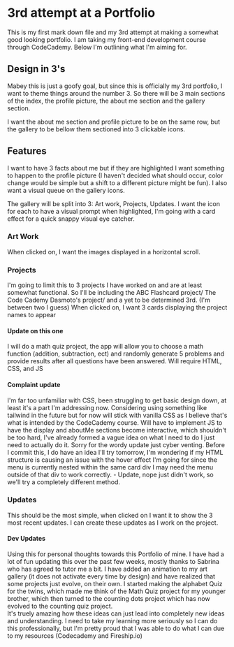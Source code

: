 # 3rd attempt at a Portfolio

This is my first mark down file and my 3rd attempt at making a somewhat good looking portfolio.  I am taking my front-end development course through CodeCademy.  Below I'm outlining what I'm aiming for.

## Design in 3's

Mabey this is just a goofy goal, but since this is officially my 3rd portfolio, I want to theme things around the number 3.  So there will be 3 main sections of the index, the profile picture, the about me section and the gallery section.

I want the about me section and profile picture to be on the same row, but the gallery to be bellow them sectioned into 3 clickable icons.

## Features

I want to have 3 facts about me but if they are highlighted I want something to happen to the profile picture (I haven't decided what should occur, color change would be simple but a shift to a different picture might be fun).  I also want a visual queue on the gallery icons.

The gallery will be split into 3: Art work, Projects, Updates.  I want the icon for each to have a visual prompt when highlighted, I'm going with a card effect for a quick snappy visual eye catcher.

### Art Work

When clicked on, I want the images displayed in a horizontal scroll.

### Projects

I'm going to limit this to 3 projects I have worked on and are at least somewhat functional.
So I'll be including the ABC Flashcard project/ The Code Cademy Dasmoto's project/ and a yet to be determined 3rd.  (I'm between two I guess)
When clicked on, I want 3 cards displaying the project names to appear
#### Update on this one
I will do a math quiz project, the app will allow you to choose a math function (addition, subtraction, ect) and randomly generate 5 problems and provide results after all questions have been answered. Will require HTML, CSS, and JS
#### Complaint update
I'm far too unfamiliar with CSS, been struggling to get basic design down, at least it's a part I'm addressing now.  Considering using something like tailwind in the future but for now will stick with vanilla CSS as I believe that's what is intended by the CodeCademy course.  Will have to implement JS to have the display and aboutMe sections become interactive, which shouldn't be too hard, I've already formed a vague idea on what I need to do I just need to actually do it.  Sorry for the wordy update just cyber venting.  Before I commit this, I do have an idea I'll try tomorrow, I'm wondering if my HTML structure is causing an issue with the hover effect I'm going for since the menu is currently nested within the same card div I may need the menu outside of that div to work correctly. - Update, nope just didn't work, so we'll try a completely different method.

### Updates

This should be the most simple, when clicked on I want it to show the 3 most recent updates.
I can create these updates as I work on the project.

#### Dev Updates

Using this for personal thoughts towards this Portfolio of mine.  I have had a lot of fun updating this over the past few weeks, mostly thanks to Sabrina who has agreed to tutor me a bit.  I have added an animation to my art gallery (it does not activate every time by design) and have realized that some projects just evolve, on their own.
I started making the alphabet Quiz for the twins, which made me think of the Math Quiz project for my younger brother, which then turned to the counting dots project which has now evolved to the counting quiz project.  
It's truely amazing how these ideas can just lead into completely new ideas and understanding.  I need to take my learning more seriously so I can do this professionally, but I'm pretty proud that I was able to do what I can due to my resources (Codecademy and Fireship.io)